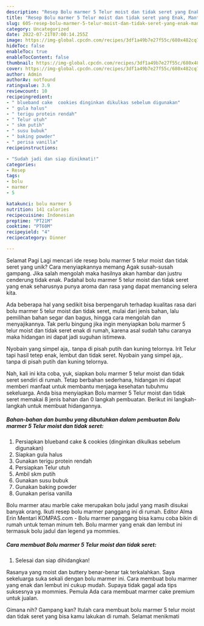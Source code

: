 ```yaml
---
description: "Resep Bolu marmer 5 Telur moist dan tidak seret yang Enak, Mantap"
title: "Resep Bolu marmer 5 Telur moist dan tidak seret yang Enak, Mantap"
slug: 605-resep-bolu-marmer-5-telur-moist-dan-tidak-seret-yang-enak-mantap
category: Uncategorized
date: 2022-07-21T07:00:14.255Z
image: https://img-global.cpcdn.com/recipes/3df1a49b7e27f55c/680x482cq70/bolu-marmer-5-telur-moist-dan-tidak-seret-foto-resep-utama.jpg
hideToc: false
enableToc: true
enableTocContent: false
thumbnail: https://img-global.cpcdn.com/recipes/3df1a49b7e27f55c/680x482cq70/bolu-marmer-5-telur-moist-dan-tidak-seret-foto-resep-utama.jpg
cover: https://img-global.cpcdn.com/recipes/3df1a49b7e27f55c/680x482cq70/bolu-marmer-5-telur-moist-dan-tidak-seret-foto-resep-utama.jpg
author: Admin
authorAv: notfound
ratingvalue: 3.9
reviewcount: 10
recipeingredient:
- " blueband cake  cookies dinginkan dikulkas sebelum digunakan"
- " gula halus"
- " terigu protein rendah"
- " Telur utuh"
- " skm putih"
- " susu bubuk"
- " baking powder"
- " perisa vanilla"
recipeinstructions:

- "Sudah jadi dan siap dinikmati!"
categories:
- Resep
tags:
- bolu
- marmer
- 5

katakunci: bolu marmer 5 
nutrition: 141 calories
recipecuisine: Indonesian
preptime: "PT21M"
cooktime: "PT60M"
recipeyield: "4"
recipecategory: Dinner

---
```



Selamat Pagi Lagi mencari ide resep bolu marmer 5 telur moist dan tidak seret yang unik? Cara menyiapkannya memang Agak susah-susah gampang. Jika salah mengolah maka hasilnya akan hambar dan justru cenderung tidak enak. Padahal bolu marmer 5 telur moist dan tidak seret yang enak seharusnya punya aroma dan rasa yang dapat memancing selera kita.


Ada beberapa hal yang sedikit bisa berpengaruh terhadap kualitas rasa dari bolu marmer 5 telur moist dan tidak seret, mulai dari jenis bahan, lalu pemilihan bahan segar dan bagus, hingga cara mengolah dan menyajikannya. Tak perlu bingung jika ingin menyiapkan bolu marmer 5 telur moist dan tidak seret enak di rumah, karena asal sudah tahu caranya maka hidangan ini dapat jadi suguhan istimewa.

Nyobain yang simpel aja,. tanpa di pisah putih dan kuning telornya. Irit Telur tapi hasil tetep enak, lembut dan tidak seret. Nyobain yang simpel aja,. tanpa di pisah putih dan kuning telornya.


Nah, kali ini kita coba, yuk, siapkan bolu marmer 5 telur moist dan tidak seret sendiri di rumah. Tetap berbahan sederhana, hidangan ini dapat memberi manfaat untuk membantu menjaga kesehatan tubuhmu sekeluarga. Anda bisa menyiapkan Bolu marmer 5 Telur moist dan tidak seret memakai 8 jenis bahan dan 0 langkah pembuatan. Berikut ini langkah-langkah untuk membuat hidangannya.

<!--inarticleads1-->

##### Bahan-bahan dan bumbu yang dibutuhkan dalam pembuatan Bolu marmer 5 Telur moist dan tidak seret:

1. Persiapkan  blueband cake &amp; cookies (dinginkan dikulkas sebelum digunakan)
1. Siapkan  gula halus
1. Gunakan  terigu protein rendah
1. Persiapkan  Telur utuh
1. Ambil  skm putih
1. Gunakan  susu bubuk
1. Gunakan  baking powder
1. Gunakan  perisa vanilla


Bolu marmer atau marble cake merupakan bolu jadul yang masih disukai banyak orang. Ikuti resep bolu marmer panggang ini di rumah. Editor Alma Erin Mentari KOMPAS.com - Bolu marmer panggang bisa kamu coba bikin di rumah untuk teman minum teh. Bolu marmer yang enak dan lembut ini termasuk bolu jadul dan legend ya mommies. 

<!--inarticleads2-->

##### Cara membuat Bolu marmer 5 Telur moist dan tidak seret:


1. Selesai dan siap dihidangkan!

Rasanya yang moist dan buttery benar-benar tak terkalahkan. Saya sekeluarga suka sekali dengan bolu marmer ini. Cara membuat bolu marmer yang enak dan lembut ini cukup mudah. Supaya tidak gagal ada tips suksesnya ya mommies. Pemula Ada cara membuat marmer cake premium untuk jualan. 

Gimana nih? Gampang kan? Itulah cara membuat bolu marmer 5 telur moist dan tidak seret yang bisa kamu lakukan di rumah. Selamat menikmati
